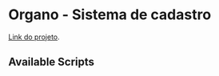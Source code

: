 # Organo - Sistema de cadastro

[Link do projeto](https://organo-ashy-seven.vercel.app/).

## Available Scripts
